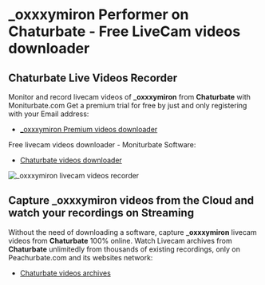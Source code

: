 # _oxxxymiron Performer on Chaturbate - Free LiveCam videos downloader

## Chaturbate Live Videos Recorder

Monitor and record livecam videos of **_oxxxymiron** from **Chaturbate** with Moniturbate.com
Get a premium trial for free by just and only registering with your Email address:
* [_oxxxymiron Premium videos downloader](https://moniturbate.com/request-demo-licence-key.html)

Free livecam videos downloader - Moniturbate Software:
* [Chaturbate videos downloader](https://moniturbate.com/moniturbate-download-software.html)

![_oxxxymiron livecam videos recorder](https://peachurnet.com/templates/moniturbate-software.png)


## Capture _oxxxymiron videos from the Cloud and watch your recordings on Streaming

Without the need of downloading a software, capture **_oxxxymiron** livecam videos from **Chaturbate** 100% online.
Watch Livecam archives from **Chaturbate** unlimitedly from thousands of existing recordings, only on Peachurbate.com and its websites network:
* [Chaturbate videos archives](https://peachurnet.com/)